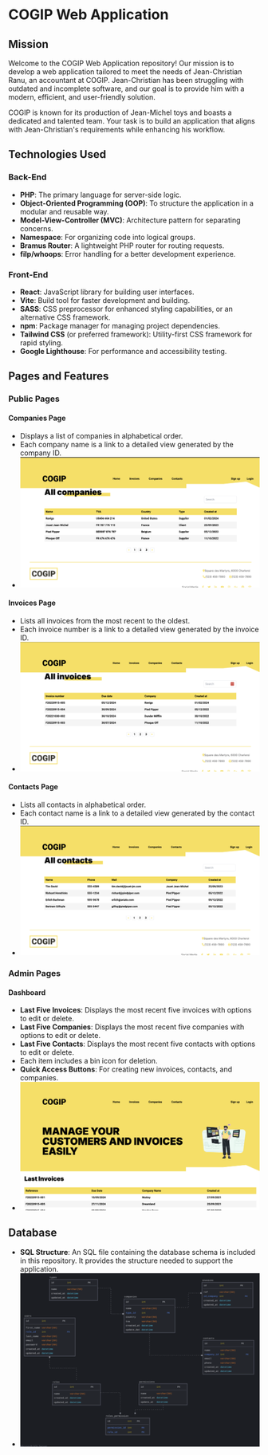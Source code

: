 # COGIP Web Application

## Mission

Welcome to the COGIP Web Application repository! Our mission is to develop a web application tailored to meet the needs of Jean-Christian Ranu, an accountant at COGIP. Jean-Christian has been struggling with outdated and incomplete software, and our goal is to provide him with a modern, efficient, and user-friendly solution.

COGIP is known for its production of Jean-Michel toys and boasts a dedicated and talented team. Your task is to build an application that aligns with Jean-Christian's requirements while enhancing his workflow.

## Technologies Used

### Back-End

- **PHP**: The primary language for server-side logic.
- **Object-Oriented Programming (OOP)**: To structure the application in a modular and reusable way.
- **Model-View-Controller (MVC)**: Architecture pattern for separating concerns.
- **Namespace**: For organizing code into logical groups.
- **Bramus Router**: A lightweight PHP router for routing requests.
- **filp/whoops**: Error handling for a better development experience.

### Front-End

- **React**: JavaScript library for building user interfaces.
- **Vite**: Build tool for faster development and building.
- **SASS**: CSS preprocessor for enhanced styling capabilities, or an alternative CSS framework.
- **npm**: Package manager for managing project dependencies.
- **Tailwind CSS** (or preferred framework): Utility-first CSS framework for rapid styling.
- **Google Lighthouse**: For performance and accessibility testing.

## Pages and Features

### Public Pages

#### Companies Page

- Displays a list of companies in alphabetical order.
- Each company name is a link to a detailed view generated by the company ID.
- ![Companies Page Screenshot](<cogip-app/src/assets/screenshot/Capture d’écran 2024-08-07 à 10.58.58.png>)

#### Invoices Page

- Lists all invoices from the most recent to the oldest.
- Each invoice number is a link to a detailed view generated by the invoice ID.
- ![Invoices Page Screenshot](<cogip-app/src/assets/screenshot/Capture d’écran 2024-08-07 à 10.55.16.png>)

#### Contacts Page

- Lists all contacts in alphabetical order.
- Each contact name is a link to a detailed view generated by the contact ID.
- ![Contacts Page Screenshot](<cogip-app/src/assets/screenshot/Capture d’écran 2024-08-07 à 10.55.34.png>)

### Admin Pages

#### Dashboard

- **Last Five Invoices**: Displays the most recent five invoices with options to edit or delete.
- **Last Five Companies**: Displays the most recent five companies with options to edit or delete.
- **Last Five Contacts**: Displays the most recent five contacts with options to edit or delete.
- Each item includes a bin icon for deletion.
- **Quick Access Buttons**: For creating new invoices, contacts, and companies.
- ![Dashboard Screenshot](<cogip-app/src/assets/screenshot/Capture d’écran 2024-08-07 à 10.58.14.png>)


## Database

- **SQL Structure**: An SQL file containing the database schema is included in this repository. It provides the structure needed to support the application.
- ![Database Schema Screenshot](<cogip-app/src/assets/screenshot/Capture d’écran 2024-08-07 à 11.16.48.png>)
